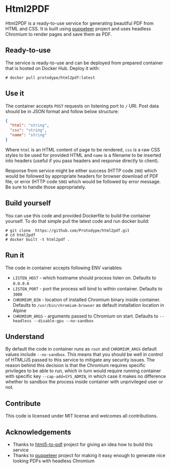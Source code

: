 # Html2PDF
Html2PDF is a ready-to-use service for generating beautiful PDF from HTML and CSS.
It is built using [puppeteer](https://github.com/GoogleChrome/puppeteer) project and uses headless Chromium to render pages and save them as PDF.

## Ready-to-use
The service is ready-to-use and can be deployed from prepared container that is hosted on Docker Hub.
Deploy it with:
```
# docker pull protodype/html2pdf:latest
```

## Use it
The container accepts `POST` requests on listening port to `/` URI.
Post data should be in JSON format and follow below structure:
```json
{
  "html": "string",
  "css": "string",
  "name": "string"
}
```
Where `html` is an HTML content of page to be rendered, `css` is a raw CSS styles to be used for provided HTML
and `name` is a filename to be inserted into headers (useful if you pass headers and response directly to client).

Response from service might be either success (HTTP code `200`) which would be followed by appropriate headers for browser download of PDF file,
or error (HTTP code `500`) which would be followed by error message. Be sure to handle those appropriately.

## Build yourself
You can use this code and provided Dockerfile to build the container yourself.
To do that simple pull the latest code and run docker build:
```
# git clone  https://github.com/Protodype/html2pdf.git
# cd html2pdf
# docker built -t html2pdf .
``` 

## Run it
The code in container accepts following ENV variables:
* `LISTEN_HOST` - which hostname should process listen on. Defaults to `0.0.0.0`
* `LISTEN_PORT` - port the process will bind to within container. Defaults to `3000`
* `CHROMIUM_BIN` - location of installed Chromium binary inside container. Defaults to `/usr/bin/chromium-browser` as default installation location in Alpine
* `CHROMIUM_ARGS` - arguments passed to Chromium on start. Defaults to `--headless --disable-gpu --no-sandbox`

## Understand
By default the code in container runs as `root` and `CHROMIUM_ARGS` default values include `--no-sandbox`.
This means that you should be well in control of HTML/JS passed to this service to mitigate any security issues.
The reason behind this decision is that the Chromium requires specific privileges to be able to run,
which in turn would require running container with specific key `--cap-add=SYS_ADMIN`,
in which case it makes no difference whether to sandbox the process inside container with unprivileged user or not.

## Contribute
This code is licensed under MIT license and welcomes all contributions.

## Acknowledgements
* Thanks to [html5-to-pdf](https://www.npmjs.com/package/html5-to-pdf) project for giving an idea how to build this service
* Thanks to [puppeteer](https://github.com/GoogleChrome/puppeteer) project for making it easy enough to generate nice looking PDFs with headless Chromium